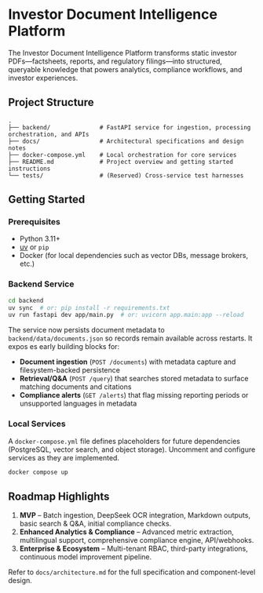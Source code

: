 # Investor Document Intelligence Platform

The Investor Document Intelligence Platform transforms static investor PDFs—factsheets, reports, and regulatory filings—into structured, queryable knowledge that powers analytics, compliance workflows, and investor experiences.

## Project Structure

```
.
├── backend/              # FastAPI service for ingestion, processing orchestration, and APIs
├── docs/                 # Architectural specifications and design notes
├── docker-compose.yml    # Local orchestration for core services
├── README.md             # Project overview and getting started instructions
└── tests/                # (Reserved) Cross-service test harnesses
```

## Getting Started

### Prerequisites

- Python 3.11+
- [uv](https://github.com/astral-sh/uv) or `pip`
- Docker (for local dependencies such as vector DBs, message brokers, etc.)

### Backend Service

```bash
cd backend
uv sync  # or: pip install -r requirements.txt
uv run fastapi dev app/main.py  # or: uvicorn app.main:app --reload
```

The service now persists document metadata to `backend/data/documents.json` so records remain available across restarts. It expos
es early building blocks for:

- **Document ingestion** (`POST /documents`) with metadata capture and filesystem-backed persistence
- **Retrieval/Q&A** (`POST /query`) that searches stored metadata to surface matching documents and citations
- **Compliance alerts** (`GET /alerts`) that flag missing reporting periods or unsupported languages in metadata

### Local Services

A `docker-compose.yml` file defines placeholders for future dependencies (PostgreSQL, vector search, and object storage). Uncomment and configure services as they are implemented.

```bash
docker compose up
```

## Roadmap Highlights

1. **MVP** – Batch ingestion, DeepSeek OCR integration, Markdown outputs, basic search & Q&A, initial compliance checks.
2. **Enhanced Analytics & Compliance** – Advanced metric extraction, multilingual support, comprehensive compliance engine, API/webhooks.
3. **Enterprise & Ecosystem** – Multi-tenant RBAC, third-party integrations, continuous model improvement pipeline.

Refer to `docs/architecture.md` for the full specification and component-level design.
